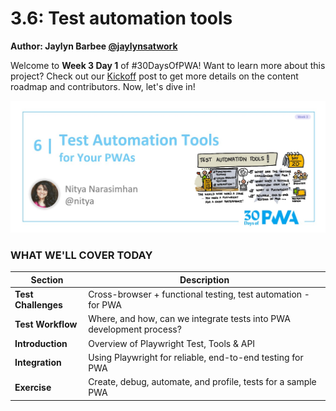 # 3.6: Test automation tools

**Author: Jaylyn Barbee [@jaylynsatwork](https://twitter.com/jaylynsatwork)**

Welcome to **Week 3 Day 1** of #30DaysOfPWA! Want to learn more about this project? Check out our [Kickoff](../kickoff.md) post to get more details on the content roadmap and contributors. Now, let's dive in!

![image of title and author.](_media/day-06.jpg)

### WHAT WE'LL COVER TODAY

| Section | Description |
| ------- | ----------- |
|**Test Challenges** | Cross-browser + functional testing, test automation - for PWA  |
|**Test Workflow** | Where, and how, can we integrate tests into PWA development process? |
|**Introduction**| Overview of Playwright Test, Tools & API |
|**Integration** | Using Playwright for reliable, end-to-end testing for PWA |
|**Exercise**| Create, debug, automate, and profile, tests for a sample PWA |
